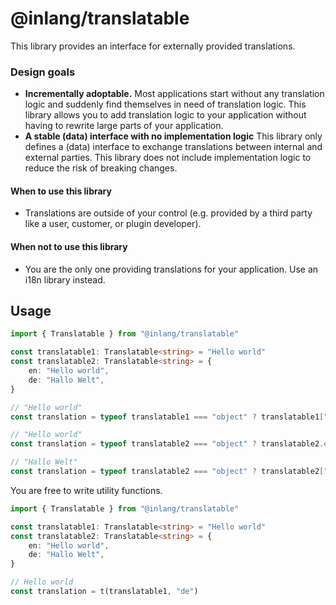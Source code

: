 # @inlang/translatable

This library provides an interface for externally provided translations.

### Design goals

- **Incrementally adoptable.** Most applications start without any translation logic and suddenly find themselves in need of translation logic. This library allows you to add translation logic to your application without having to rewrite large parts of your application.
- **A stable (data) interface with no implementation logic** This library only defines a (data) interface to exchange translations between internal and external parties. This library does not include implementation logic to reduce the risk of breaking changes. 

#### When to use this library

- Translations are outside of your control (e.g. provided by a third party like a user, customer, or plugin developer).

#### When not to use this library

- You are the only one providing translations for your application. Use an i18n library instead.


## Usage

```ts
import { Translatable } from "@inlang/translatable"

const translatable1: Translatable<string> = "Hello world"
const translatable2: Translatable<string> = {
	en: "Hello world",
	de: "Hallo Welt",
}

// "Hello world"
const translation = typeof translatable1 === "object" ? translatable1["de"] ?? translatable.en : translatable1

// "Hello world"
const translation = typeof translatable2 === "object" ? translatable2.en : translatable2

// "Hallo Welt"
const translation = typeof translatable2 === "object" ? translatable2["de"] ?? translatable2.en : translatable2
```

You are free to write utility functions. 

```ts
import { Translatable } from "@inlang/translatable"

const translatable1: Translatable<string> = "Hello world"
const translatable2: Translatable<string> = {
	en: "Hello world",
	de: "Hallo Welt",
}

// Hello world
const translation = t(translatable1, "de")
```
